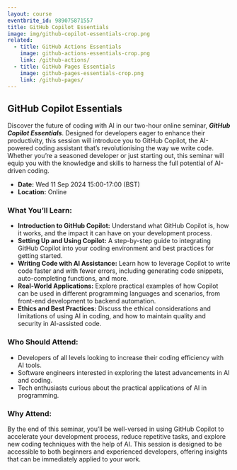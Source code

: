 ```yaml
---
layout: course
eventbrite_id: 989075871557
title: GitHub Copilot Essentials
image: img/github-copilot-essentials-crop.png
related:
  - title: GitHub Actions Essentials
    image: github-actions-essentials-crop.png
    link: /github-actions/
  - title: GitHub Pages Essentials
    image: github-pages-essentials-crop.png
    link: /github-pages/
---
```


## GitHub Copilot Essentials

Discover the future of coding with AI in our two-hour online seminar,
***GitHub Copilot Essentials***. Designed for developers eager to enhance their
productivity, this session will introduce you to GitHub Copilot, the
AI-powered coding assistant that’s revolutionising the way we write code.
Whether you’re a seasoned developer or just starting out, this seminar will
equip you with the knowledge and skills to harness the full potential of
AI-driven coding.

* **Date:** Wed 11 Sep 2024 15:00-17:00 (BST)
* **Location:** Online

### What You’ll Learn:

* **Introduction to GitHub Copilot:** Understand what GitHub Copilot is, how
it works, and the impact it can have on your development process.
* **Setting Up and Using Copilot:** A step-by-step guide to integrating
GitHub Copilot into your coding environment and best practices for getting
started.
* **Writing Code with AI Assistance:** Learn how to leverage Copilot to write
code faster and with fewer errors, including generating code snippets,
auto-completing functions, and more.
* **Real-World Applications:** Explore practical examples of how Copilot can
be used in different programming languages and scenarios, from front-end
development to backend automation.
* **Ethics and Best Practices:** Discuss the ethical considerations and
limitations of using AI in coding, and how to maintain quality and security
in AI-assisted code.

### Who Should Attend:

* Developers of all levels looking to increase their coding efficiency with
AI tools.
* Software engineers interested in exploring the latest advancements in AI
and coding.
* Tech enthusiasts curious about the practical applications of AI in
programming.

### Why Attend:

By the end of this seminar, you’ll be well-versed in using GitHub Copilot to
accelerate your development process, reduce repetitive tasks, and explore new
coding techniques with the help of AI. This session is designed to be
accessible to both beginners and experienced developers, offering insights
that can be immediately applied to your work.

<div id="eventbrite-widget-container-983918846757"></div>

<script src="https://www.eventbrite.co.uk/static/widgets/eb_widgets.js"></script>

<script type="text/javascript">
    var exampleCallback = function() {
        console.log('Order complete!');
    };

    window.EBWidgets.createWidget({
        // Required
        widgetType: 'checkout',
        eventId: '983918846757',
        iframeContainerId: 'eventbrite-widget-container-983918846757',

        // Optional
        iframeContainerHeight: 500,  // Widget height in pixels. Defaults to a minimum of 425px if not provided
        onOrderComplete: exampleCallback  // Method called when an order has successfully completed
    });
</script>
